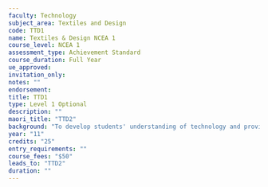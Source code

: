 ```yaml
---
faculty: Technology
subject_area: Textiles and Design
code: TTD1
name: Textiles & Design NCEA 1
course_level: NCEA 1
assessment_type: Achievement Standard
course_duration: Full Year
ue_approved: 
invitation_only: 
notes: ""
endorsement: 
title: TTD1
type: Level 1 Optional
description: ""
maori_title: "TTD2"
background: "To develop students' understanding of technology and provide the opportunity for them to develop their own technological practice within a structured practical environment. The course will focus on increasing the student's technological capability, knowledge and their understanding of how technology interacts with society. Students will develop project solutions from given issues using a selection of textiles. The course is challenging and requires creative and motivated thinkers."
year: "11"
credits: "25"
entry_requirements: ""
course_fees: "$50"
leads_to: "TTD2"
duration: ""
---
```

